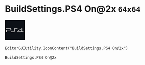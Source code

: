 # BuildSettings.PS4 On@2x `64x64`
<img src="/img/BuildSettings.PS4%20On@2x.png" width=64 height=64>

``` CSharp
EditorGUIUtility.IconContent("BuildSettings.PS4 On@2x")
```
```
BuildSettings.PS4 On@2x
```
